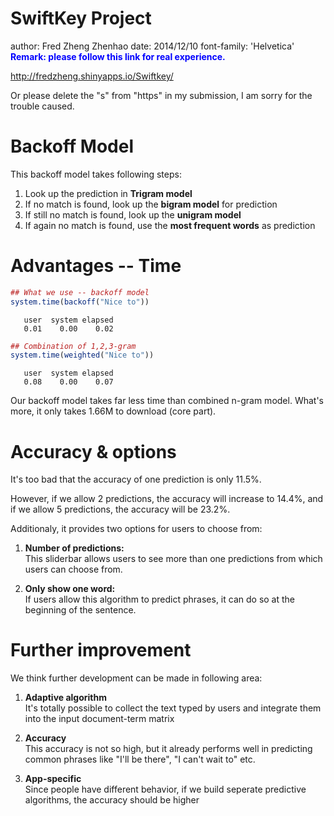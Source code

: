 SwiftKey Project
========================================================
author: Fred Zheng Zhenhao
date: 2014/12/10
font-family: 'Helvetica'
<font  color="blue"><b>Remark: please follow this link for real experience. </b></font>

http://fredzheng.shinyapps.io/Swiftkey/

Or  please delete the "s" from "https" in my submission, I am sorry for the trouble caused.

Backoff Model
========================================================

This backoff model takes following steps:
  1. Look up the prediction in **Trigram model**
  2. If no match is found, look up the **bigram model** for prediction
  3. If still no match is found, look up the **unigram model**
  4. If again no match is found, use the **most frequent words** as prediction

Advantages -- Time
========================================================




```r
## What we use -- backoff model
system.time(backoff("Nice to")) 
```

```
   user  system elapsed 
   0.01    0.00    0.02 
```

```r
## Combination of 1,2,3-gram
system.time(weighted("Nice to"))
```

```
   user  system elapsed 
   0.08    0.00    0.07 
```
Our backoff model takes far less time than combined n-gram model. What's more, it only takes 1.66M to download (core part). 


Accuracy & options
========================================================

It's too bad that the accuracy of one prediction is only 11.5%. 

However, if we allow 2 predictions, the accuracy will increase to 14.4%, and if we allow 5 predictions, the accuracy will be 23.2%.

Additionaly, it provides two options for users to choose from:
  
  1. **Number of predictions:**  
  This sliderbar allows users to see more than one predictions from which users can choose from.
  
  2. **Only show one word:**  
  If users allow this algorithm to predict phrases, it can do so at the beginning of the sentence. 

Further improvement
========================================================
We think further development can be made in following area:

  1. **Adaptive algorithm**  
  It's totally possible to collect the text typed by users and integrate them into the input document-term matrix
  
  2. **Accuracy**  
  This accuracy is not so high, but it already performs well in predicting common phrases like "I'll be there", "I can't wait to" etc.
  
  3. **App-specific**  
  Since people have different behavior, if we build seperate predictive algorithms, the accuracy should be higher
  
  
